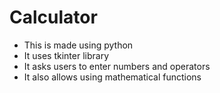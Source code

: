 <h1> Calculator </h1>
<ul>
  <li>This is made using python</li>
  <li>It uses tkinter library </li>
  <li>It asks users to enter numbers and operators</li>
  <li>It also allows using mathematical functions</li>
  
</ul>
